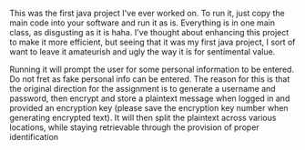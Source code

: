 This was the first java project I've ever worked on. To run it, just copy the main code into your software and run it as is. Everything is in one main class, as disgusting as it is haha. I've thought about enhancing this project to make it more efficient, but seeing that it was my first java project, I sort of want to leave it amateurish and ugly the way it is for sentimental value.

Running it will prompt the user for some personal information to be entered. Do not fret as fake personal info can be entered. The reason for this is that the original direction for the assignment is to generate a username and password, then encrypt and store a plaintext message when logged in and provided an encryption key (please save the encryption key number when generating encrypted text). It will then split the plaintext across various locations, while staying retrievable through the provision of proper identification
